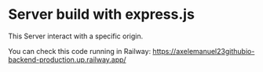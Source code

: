 # Server build with express.js

This Server interact with a specific origin.

You can check this code running in Railway:
https://axelemanuel23githubio-backend-production.up.railway.app/
